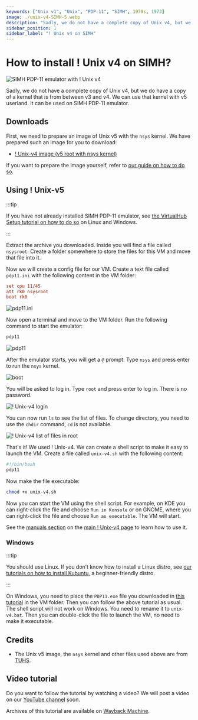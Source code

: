 ```yaml
---
keywords: ["Unix v1", "Unix", "PDP-11", "SIMH", 1970s, 1973]
image: ./unix-v4-SIMH-5.webp
description: "Sadly, we do not have a complete copy of Unix v4, but we do have a copy of a kernel that is from between v3 and v4. We can use that kernel with v5 userland."
sidebar_position: 1
sidebar_label: "! Unix v4 on SIMH"
---
```


# How to install ! Unix v4 on SIMH?

![SIMH PDP-11 emulator with ! Unix v4](./unix-v4-SIMH-5.webp)

Sadly, we do not have a complete copy of Unix v4, but we do have a copy of a kernel that is from between v3 and v4. We can use that kernel with v5 userland. It can be used on SIMH PDP-11 emulator.

## Downloads

First, we need to prepare an image of Unix v5 with the `nsys` kernel. We have prepared such an image for you to download:

- [! Unix-v4 image (v5 root with nsys kernel)](https://github.com/InstallerLegacy/nsys-image/releases/latest/download/nsysroot.zip)

If you want to prepare the image yourself, refer to [our guide on how to do so](/blog/how-to-put-the-nsys-kernel-on-a-disk-image-of-unix-v5/).

## Using ! Unix-v5

:::tip

If you have not already installed SIMH PDP-11 emulator, see [the VirtualHub Setup tutorial on how to do so](https://setup.virtualhub.eu.org/simh-pdp11/) on Linux and Windows.

:::

Extract the archive you downloaded. Inside you will find a file called `nsysroot`. Create a folder somewhere to store the files for this VM and move that file into it.

Now we will create a config file for our VM. Create a text file called `pdp11.ini` with the following content in the VM folder:

```ini
set cpu 11/45
att rk0 nsysroot
boot rk0
```

![pdp11.ini](./unix-v4-SIMH-1.webp)

Now open a terminal and move to the VM folder. Run the following command to start the emulator:

```bash
pdp11
```

![pdp11](unix-v4-SIMH-2.webp)

After the emulator starts, you will get a `@` prompt. Type `nsys` and press enter to run the `nsys` kernel.

![boot](./unix-v4-SIMH-3.webp)

You will be asked to log in. Type `root` and press enter to log in. There is no password.

![! Unix-v4 login](./unix-v4-SIMH-4.webp)

You can now run `ls` to see the list of files. To change directory, you need to use the `chdir` command, `cd` is not available.

![! Unix-v4 list of files in root](./unix-v4-SIMH-5.webp)

That's it! We used ! Unix-v4. We can create a shell script to make it easy to launch the VM. Create a file called `unix-v4.sh` with the following content:

```bash
#!/bin/bash
pdp11
```

Now make the file executable:

```bash
chmod +x unix-v4.sh
```

Now you can start the VM using the shell script. For example, on KDE you can right-click the file and choose `Run in Konsole` or on GNOME, where you can right-click the file and choose `Run as executable`. The VM will start.

See the [manuals section](/1970s/1973/unix-v4/#manuals) on the [main ! Unix-v4 page](/1970s/1973/unix-v4) to learn how to use it.

### Windows

:::tip

You should use Linux. If you don’t know how to install a Linux distro, see [our tutorials on how to install Kubuntu](https://setup.virtualhub.eu.org/tag/os/), a beginner-friendly distro.

:::

On Windows, you need to place the `PDP11.exe` file you downloaded in [this tutorial](https://setup.virtualhub.eu.org/simh-pdp11#windows) in the VM folder. Then you can follow the above tutorial as usual. The shell script will not work on Windows. You need to rename it to `unix-v4.bat`. Then you can double-click the file to launch the VM, no need to make it executable.

## Credits

- The Unix v5 image, the `nsys` kernel and other files used above are from [TUHS](https://www.tuhs.org).

## Video tutorial

Do you want to follow the tutorial by watching a video? We will post a video on our [YouTube channel](https://www.youtube.com/@virtua1hub) soon.

Archives of this tutorial are available on [Wayback Machine](https://web.archive.org/web/*/https://virtualhub.eu.org/1970s/1973/unix-v4/simh/).
